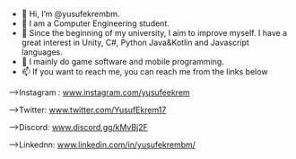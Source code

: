 - 👋 Hi, I’m @yusufekrembm.
- 👀 I am a Computer Engineering student.
- 🌱 Since the beginning of my university, I aim to improve myself.
I have a great interest in Unity, C#, Python Java&Kotlin and Javascript languages.
- 💞️ I mainly do game software and mobile programming.
- 📫 If you want to reach me, you can reach me from the links below

-->Instagram : www.instagram.com/yusufeekrem

-->Twitter: www.twitter.com/YusufEkrem17

-->Discord: www.discord.gg/kMvBj2F

-->Linkednn: www.linkedin.com/in/yusufekrembm/


<!---
yusufekrembm/yusufekrembm is a ✨ special ✨ repository because its `README.md` (this file) appears on your GitHub profile.
You can click the Preview link to take a look at your changes.
--->
